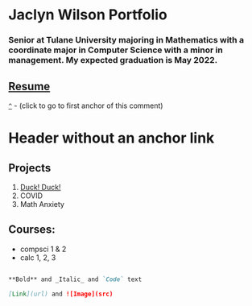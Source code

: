 
# **Jaclyn Wilson Portfolio**

### Senior at Tulane University majoring in Mathematics with a coordinate major in Computer Science with a minor in management. My expected graduation is May 2022.

## [Resume](https://github.com/jaclynwilson1/jaclynwilson1.github.io/blob/main/Jaclyn%20Wilson%20Resume.pdf)

<a href="#-">`^`</a> - (click to go to first anchor of this comment)

# Header without an anchor link

## Projects
1. [Duck! Duck!](https://github.com/jaclynwilson1/Duck-Duck)
2. COVID
3. Math Anxiety

## Courses:
- compsci 1 & 2
- calc 1, 2, 3



```markdown

**Bold** and _Italic_ and `Code` text

[Link](url) and ![Image](src)
```
